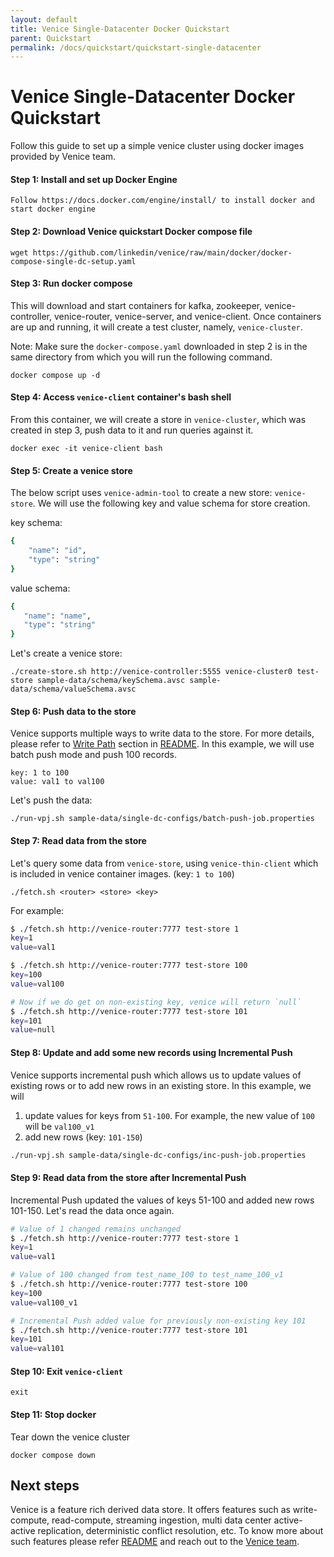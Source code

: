 ```yaml
---
layout: default
title: Venice Single-Datacenter Docker Quickstart
parent: Quickstart
permalink: /docs/quickstart/quickstart-single-datacenter
---
```



# Venice Single-Datacenter Docker Quickstart



Follow this guide to set up a simple venice cluster using docker images
provided by Venice team.


#### Step 1: Install and set up Docker Engine
    Follow https://docs.docker.com/engine/install/ to install docker and start docker engine


#### Step 2: Download Venice quickstart Docker compose file
```
wget https://github.com/linkedin/venice/raw/main/docker/docker-compose-single-dc-setup.yaml
```

#### Step 3: Run docker compose
This will download and start containers for kafka, zookeeper, venice-controller, venice-router,
venice-server, and venice-client.
Once containers are up and running, it will create a test cluster, namely, `venice-cluster`.

Note: Make sure the `docker-compose.yaml` downloaded in step 2 is in the same directory from which you will run the following command.
```
docker compose up -d
```

#### Step 4: Access `venice-client` container's bash shell
From this container, we will create a store in `venice-cluster`, which was created in step 3, push
data to it and run queries against it.
```
docker exec -it venice-client bash
```

#### Step 5: Create a venice store
The below script uses `venice-admin-tool` to create a new store: `venice-store`.
We will use the following key and value schema for store creation.

key schema:
```bash
{
    "name": "id",
    "type": "string"
}
```
value schema:
```bash
{
   "name": "name",
   "type": "string"
}
```

Let's create a venice store:
```
./create-store.sh http://venice-controller:5555 venice-cluster0 test-store sample-data/schema/keySchema.avsc sample-data/schema/valueSchema.avsc
```

#### Step 6: Push data to the store
Venice supports multiple ways to write data to the store. For more details, please refer to [Write Path](../README.md#write-path) section in [README](../README.md).
In this example, we will use batch push mode and push 100 records.
```
key: 1 to 100
value: val1 to val100
```

Let's push the data:
```
./run-vpj.sh sample-data/single-dc-configs/batch-push-job.properties
```

#### Step 7: Read data from the store
Let's query some data from `venice-store`, using `venice-thin-client` which is included in venice container images. (key: `1 to 100`)
```
./fetch.sh <router> <store> <key>
```
For example:
```bash
$ ./fetch.sh http://venice-router:7777 test-store 1 
key=1
value=val1

$ ./fetch.sh http://venice-router:7777 test-store 100
key=100
value=val100

# Now if we do get on non-existing key, venice will return `null`
$ ./fetch.sh http://venice-router:7777 test-store 101
key=101
value=null
```


#### Step 8: Update and add some new records using Incremental Push
Venice supports incremental push which allows us to update values of existing rows or to add new rows in an existing store.
In this example, we will
1. update values for keys from `51-100`. For example, the new value of `100` will be `val100_v1`
2. add new rows (key: `101-150`)

```bash
./run-vpj.sh sample-data/single-dc-configs/inc-push-job.properties
```

#### Step 9: Read data from the store after Incremental Push
Incremental Push updated the values of keys 51-100 and added new rows 101-150.
Let's read the data once again.

```bash
# Value of 1 changed remains unchanged
$ ./fetch.sh http://venice-router:7777 test-store 1
key=1
value=val1

# Value of 100 changed from test_name_100 to test_name_100_v1
$ ./fetch.sh http://venice-router:7777 test-store 100
key=100
value=val100_v1

# Incremental Push added value for previously non-existing key 101
$ ./fetch.sh http://venice-router:7777 test-store 101
key=101
value=val101
```


#### Step 10: Exit `venice-client`
```
exit
```

#### Step 11: Stop docker
Tear down the venice cluster
```
docker compose down
```

## Next steps
Venice is a feature rich derived data store. It offers features such as write-compute, read-compute, streaming ingestion, multi data center active-active replication,
deterministic conflict resolution, etc. To know more about such features please refer [README](../README.md) and reach out to
the [Venice team](../README.md#community-resources).

